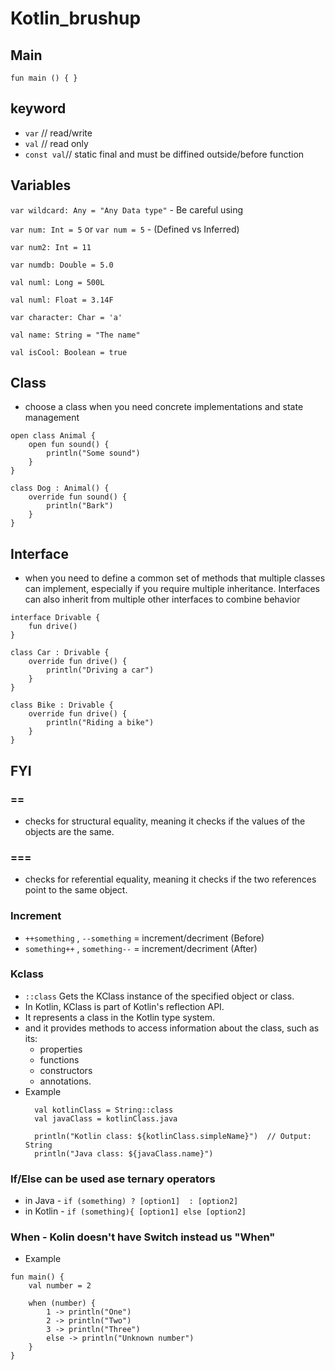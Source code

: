 # Kotlin_brushup


## Main
 `fun main () {
 }`
 ## keyword
 - `var` // read/write
 - `val` // read only
 - `const val`// static final and must be diffined outside/before function
   
## Variables
`var wildcard: Any = "Any Data type"` - Be careful using

 ` var num: Int = 5 `  or   ` var num = 5 ` - (Defined vs Inferred)

 `var num2: Int = 11`
 
`var numdb: Double = 5.0`

`val numl: Long = 500L`

`val numl: Float = 3.14F`

`var character: Char = 'a'`

`val name: String = "The name"`

`val isCool: Boolean = true`

## Class 
- choose a class when you need concrete implementations and state management
```
open class Animal {
    open fun sound() {
        println("Some sound")
    }
}

class Dog : Animal() {
    override fun sound() {
        println("Bark")
    }
}
```

## Interface 
- when you need to define a common set of methods that multiple classes can implement, especially if you require multiple inheritance. Interfaces can also inherit from multiple other interfaces to combine behavior

```
interface Drivable {
    fun drive()
}

class Car : Drivable {
    override fun drive() {
        println("Driving a car")
    }
}

class Bike : Drivable {
    override fun drive() {
        println("Riding a bike")
    }
}
 ```
## FYI
### ==
- checks for structural equality, meaning it checks if the values of the objects are the same.
### === 
- checks for referential equality, meaning it checks if the two references point to the same object.
### Increment
- `++something` , `--something` =  increment/decriment (Before)
- `something++` ,  `something--`  = increment/decriment (After)
### Kclass
- `::class` Gets the KClass instance of the specified object or class.
- In Kotlin, KClass is part of Kotlin's reflection API.
- It represents a class in the Kotlin type system.
-  and it provides methods to access information about the class, such as its:
   - properties
   - functions
   - constructors
   - annotations.
- Example
  ```
    val kotlinClass = String::class
    val javaClass = kotlinClass.java
    
    println("Kotlin class: ${kotlinClass.simpleName}")  // Output: String
    println("Java class: ${javaClass.name}")
  ```
### If/Else can be used ase ternary operators
- in Java - `if (something) ? [option1]  : [option2] `
- in Kotlin - `if (something){ [option1] else [option2] `

### When - Kolin doesn't have Switch instead us "When" 
- Example
```
fun main() {
    val number = 2

    when (number) {
        1 -> println("One")
        2 -> println("Two")
        3 -> println("Three")
        else -> println("Unknown number")
    }
}
```
